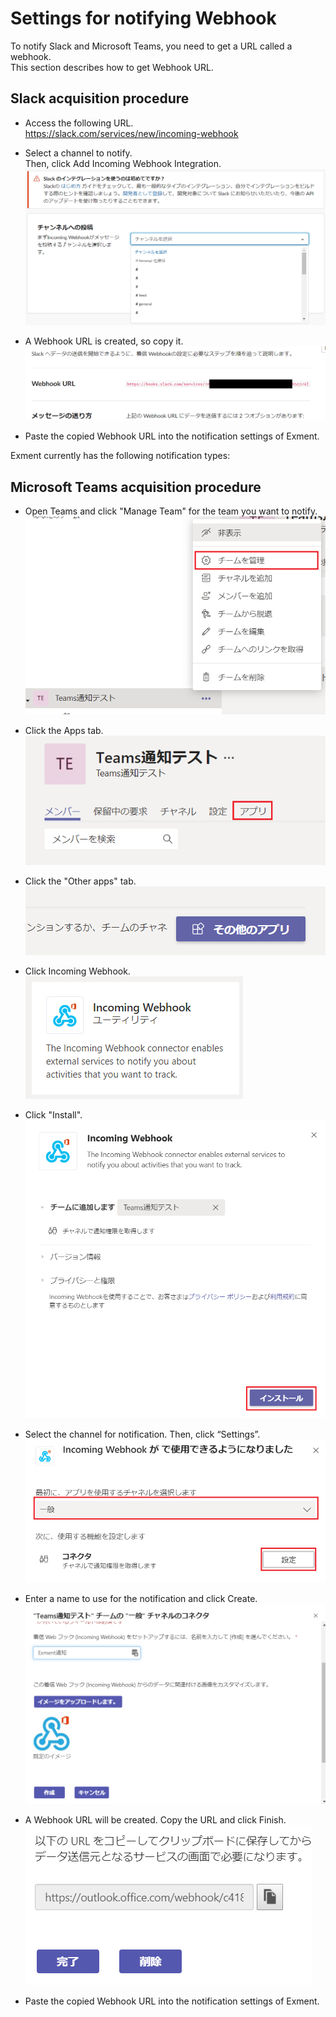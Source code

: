 # Settings for notifying Webhook
To notify Slack and Microsoft Teams, you need to get a URL called a webhook.  
This section describes how to get Webhook URL.  

## Slack acquisition procedure
- Access the following URL.  
https://slack.com/services/new/incoming-webhook  

- Select a channel to notify.  
Then, click Add Incoming Webhook Integration.  
![notification](img/notify/notify_slack1.png)  

- A Webhook URL is created, so copy it.
![notification](img/notify/notify_slack2.png)  

- Paste the copied Webhook URL into the notification settings of Exment.  

Exment currently has the following notification types:

## Microsoft Teams acquisition procedure
- Open Teams and click "Manage Team" for the team you want to notify.
![notification](img/notify/notify_teams1.png)  

- Click the Apps tab.
![notification](img/notify/notify_teams2.png)

- Click the "Other apps" tab.
![notification](img/notify/notify_teams3.png)

- Click Incoming Webhook.
![notification](img/notify/notify_teams4.png)

- Click "Install".
![notification](img/notify/notify_teams5.png)

- Select the channel for notification. Then, click “Settings”.
![notification](img/notify/notify_teams6.png)

- Enter a name to use for the notification and click Create.
![notification](img/notify/notify_teams7.png)

- A Webhook URL will be created. Copy the URL and click Finish.
![notification](img/notify/notify_teams8.png)

- Paste the copied Webhook URL into the notification settings of Exment.
